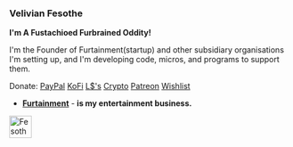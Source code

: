 ### Velivian Fesothe
<b>I'm A Fustachioed Furbrained Oddity!</b>

<p>I'm the Founder of Furtainment(startup) and other subsidiary organisations I'm setting up, and I'm developing code, micros, and programs to support them.</p>

Donate: <a href="https://paypal.me/fesothe">PayPal</a> <a href="https://ko-fi.com/fesothe">KoFi</a> <a href="https://my.secondlife.com/steampunk.gears">L$'s</a> <a href="https://fesothe.crypto">Crypto</a> <a href="https://www.patreon.com/Fesothe">Patreon</a> <a href="https://wishlist.fesothe.com/">Wishlist</a>

* <b><a href="https://github.com/Furtainment">Furtainment</a></b> - <b> is my entertainment business.</b>

<a href="https://github.com/Furtainment">
  <img src="https://avatars.githubusercontent.com/u/13406567?s=200&v=4" alt="Fesothes Logo" style="width:40px;height:40px;">
</a>
